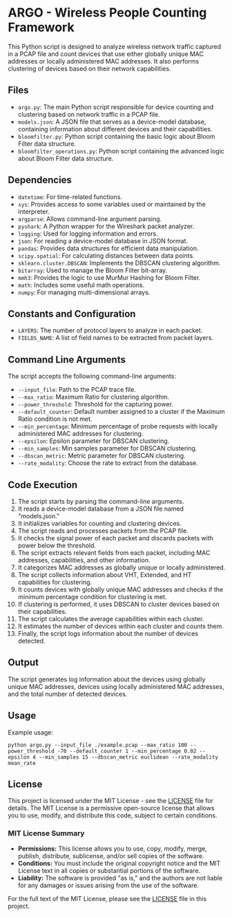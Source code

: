 # ARGO - Wireless People Counting Framework

This Python script is designed to analyze wireless network traffic captured in a PCAP file and count devices that use either globally unique MAC addresses or locally administered MAC addresses. It also performs clustering of devices based on their network capabilities.

## Files

- `argo.py`: The main Python script responsible for device counting and clustering based on network traffic in a PCAP file.
- `models.json`: A JSON file that serves as a device-model database, containing information about different devices and their capabilities.
- `bloomfilter.py`: Python script containing the basic logic about Bloom Filter data structure.
- `bloomfilter_operations.py`: Python script containing the advanced logic about Bloom Filter data structure.

## Dependencies

- `datetime`: For time-related functions.
- `sys`: Provides access to some variables used or maintained by the interpreter.
- `argparse`: Allows command-line argument parsing.
- `pyshark`: A Python wrapper for the Wireshark packet analyzer.
- `logging`: Used for logging information and errors.
- `json`: For reading a device-model database in JSON format.
- `pandas`: Provides data structures for efficient data manipulation.
- `scipy.spatial`: For calculating distances between data points.
- `sklearn.cluster.DBSCAN`: Implements the DBSCAN clustering algorithm.
- `bitarray`: Used to manage the Bloom Filter bit-array.
- `mmh3`: Provides the logic to use MurMur Hashing for Bloom Filter.
- `math`: Includes some useful math operations.
- `numpy`: For managing multi-dimensional arrays.

## Constants and Configuration

- `LAYERS`: The number of protocol layers to analyze in each packet.
- `FIELDS_NAME`: A list of field names to be extracted from packet layers.

## Command Line Arguments

The script accepts the following command-line arguments:

- `--input_file`: Path to the PCAP trace file.
- `--max_ratio`: Maximum Ratio for clustering algorithm.
- `--power_threshold`: Threshold for the capturing power.
- `--default_counter`: Default number assigned to a cluster if the Maximum Ratio condition is not met.
- `--min_percentage`: Minimum percentage of probe requests with locally administered MAC addresses for clustering.
- `--epsilon`: Epsilon parameter for DBSCAN clustering.
- `--min_samples`: Min samples parameter for DBSCAN clustering.
- `--dbscan_metric`: Metric parameter for DBSCAN clustering.
- `--rate_modality`: Choose the rate to extract from the database.

## Code Execution

1. The script starts by parsing the command-line arguments.
2. It reads a device-model database from a JSON file named "models.json."
3. It initializes variables for counting and clustering devices.
4. The script reads and processes packets from the PCAP file.
5. It checks the signal power of each packet and discards packets with power below the threshold.
6. The script extracts relevant fields from each packet, including MAC addresses, capabilities, and other information.
7. It categorizes MAC addresses as globally unique or locally administered.
8. The script collects information about VHT, Extended, and HT capabilities for clustering.
9. It counts devices with globally unique MAC addresses and checks if the minimum percentage condition for clustering is met.
10. If clustering is performed, it uses DBSCAN to cluster devices based on their capabilities.
11. The script calculates the average capabilities within each cluster.
12. It estimates the number of devices within each cluster and counts them.
13. Finally, the script logs information about the number of devices detected.

## Output

The script generates log information about the devices using globally unique MAC addresses, devices using locally administered MAC addresses, and the total number of detected devices.

## Usage

Example usage:

```shell
python argo.py --input_file ./example.pcap --max_ratio 100 --power_threshold -70 --default_counter 1 --min_percentage 0.02 --epsilon 4 --min_samples 15 --dbscan_metric euclidean --rate_modality mean_rate
```

## License

This project is licensed under the MIT License - see the [LICENSE](LICENSE) file for details. The MIT License is a permissive open-source license that allows you to use, modify, and distribute this code, subject to certain conditions.

### MIT License Summary

- **Permissions:** This license allows you to use, copy, modify, merge, publish, distribute, sublicense, and/or sell copies of the software.
- **Conditions:** You must include the original copyright notice and the MIT License text in all copies or substantial portions of the software.
- **Liability:** The software is provided "as is," and the authors are not liable for any damages or issues arising from the use of the software.

For the full text of the MIT License, please see the [LICENSE](LICENSE) file in this project.


